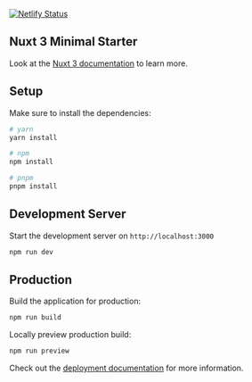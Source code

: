 [![Netlify Status](https://api.netlify.com/api/v1/badges/4a59810e-08b2-4410-b742-f740cec3642f/deploy-status)](https://app.netlify.com/sites/nuxt-storyblog/deploys)

## Nuxt 3 Minimal Starter

Look at the [Nuxt 3 documentation](https://nuxt.com/docs/getting-started/introduction) to learn more.

## Setup

Make sure to install the dependencies:

```bash
# yarn
yarn install

# npm
npm install

# pnpm
pnpm install
```

## Development Server

Start the development server on `http://localhost:3000`

```bash
npm run dev
```

## Production

Build the application for production:

```bash
npm run build
```

Locally preview production build:

```bash
npm run preview
```

Check out the [deployment documentation](https://nuxt.com/docs/getting-started/deployment) for more information.
